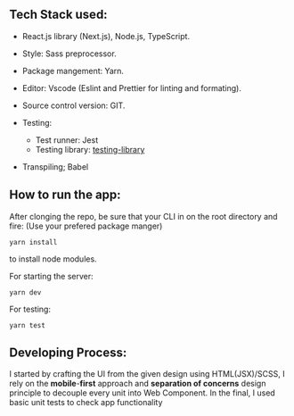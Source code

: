 ## Tech Stack used:

- React.js library (Next.js), Node.js, TypeScript.

- Style: Sass preprocessor.

- Package mangement: Yarn.

- Editor: Vscode (Eslint and Prettier for linting and formating).

- Source control version: GIT.
- Testing:

  - Test runner: Jest
  - Testing library: [testing-library](https://testing-library.com/)

- Transpiling; Babel

## How to run the app:

After clonging the repo, be sure that your CLI in on the root directory and fire: (Use your prefered package manger)

    yarn install

to install node modules.

For starting the server:

    yarn dev

For testing:

    yarn test

## Developing Process:

I started by crafting the UI from the given design using HTML(JSX)/SCSS, I rely on the **mobile**-**first** approach and **separation of concerns** design principle to decouple every unit into Web Component.
In the final, I used basic unit tests to check app functionality
